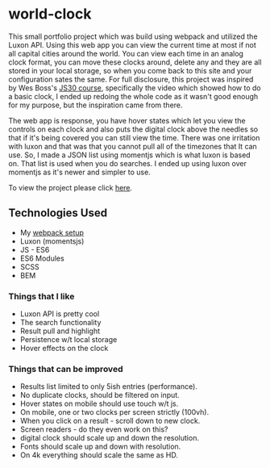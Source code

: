 # world-clock

This small portfolio project which was build using webpack and utilized the Luxon API. Using this web app you can view the current time at most if not all capital cities around the world. You can view each time in an analog clock format, you can move these clocks around, delete any and they are all stored in your local storage, so when you come back to this site and your configuration sates the same. For full disclosure, this project was inspired by Wes Boss's [JS30 course](<[https://www.javascript30.com/](https://www.javascript30.com/)>), specifically the video which showed how to do a basic clock, I ended up redoing the whole code as it wasn't good enough for my purpose, but the inspiration came from there.

The web app is response, you have hover states which let you view the controls on each clock and also puts the digital clock above the needles so that if it's being covered you can still view the time. There was one irritation with luxon and that was that you cannot pull all of the timezones that It can use. So, I made a JSON list using momentjs which is what luxon is based on. That list is used when you do searches. I ended up using luxon over momentjs as it's newer and simpler to use.

To view the project please click [here](https://w3althambition.github.io/world-clock/dist/index.html).

## Technologies Used

- My [webpack setup](https://github.com/w3althambition/webpack-framework)
- Luxon (momentsjs)
- JS - ES6
- ES6 Modules
- SCSS
- BEM

### Things that I like

- Luxon API is pretty cool
- The search functionality
- Result pull and highlight
- Persistence w/t local storage
- Hover effects on the clock

### Things that can be improved

- Results list limited to only 5ish entries (performance).
- No duplicate clocks, should be filtered on input.
- Hover states on mobile should use touch w/t js.
- On mobile, one or two clocks per screen strictly (100vh).
- When you click on a result - scroll down to new clock.
- Screen readers - do they even work on this?
- digital clock should scale up and down the resolution.
- Fonts should scale up and down with resolution.
- On 4k everything should scale the same as HD.
